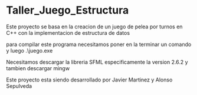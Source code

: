 # Taller_Juego_Estructura

Este proyecto se basa en la creacion de un juego de pelea por turnos en C++ con la implementacion de estructura de datos

para compilar este programa necesitamos poner en la terminar un comando y luego .\juego.exe

Necesitamos descargar la libreria SFML especificamente la version 2.6.2 y tambien descargar mingw

Este proyecto esta siendo desarrollado por Javier Martinez y Alonso Sepulveda
